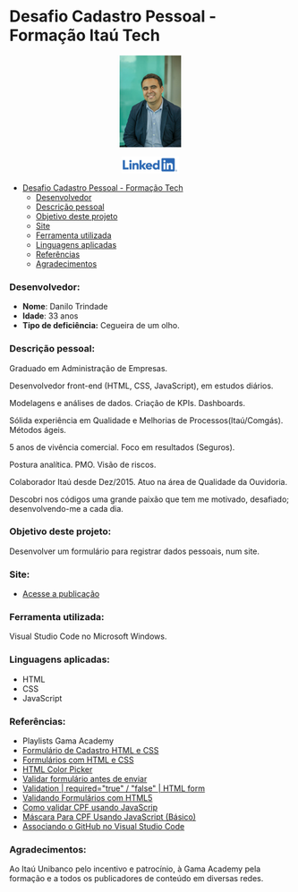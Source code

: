 # Desafio Cadastro Pessoal - Formação Itaú Tech

<p style="text-align: center">
 <img alt="Danilo Trindade" src="assets/imagens/danilo.jpg" height="164px" />
</p>

<p style="text-align: center">
 <a href="https://www.linkedin.com/in/danilo-trindade-b19b93131/">
  <img alt="Linkedin" src="assets/imagens/LinkedIn2.png" height="30px" />
 </a>
</p>

- [Desafio Cadastro Pessoal - Formação Tech](#desafio-cadastro-pessoal---formação-tech)
    - [Desenvolvedor](#desenvolvedor)
    - [Descrição pessoal](#descrição)
    - [Objetivo deste projeto](#objetivo)
    - [Site](#site)
    - [Ferramenta utilizada](#ferramenta)
    - [Linguagens aplicadas](#linguagens)
    - [Referências](#referências)
    - [Agradecimentos](#agradecimentos)

### Desenvolvedor:

- **Nome**: Danilo Trindade
- **Idade**: 33 anos
- **Tipo de deficiência:** Cegueira de um olho.

### Descrição pessoal:

Graduado em Administração de Empresas. 

Desenvolvedor front-end (HTML, CSS, JavaScript), em estudos diários. 

Modelagens e análises de dados. Criação de KPIs. Dashboards. 

Sólida experiência em Qualidade e Melhorias de Processos(Itaú/Comgás). Métodos ágeis. 

5 anos de vivência comercial. Foco em resultados (Seguros). 

Postura analítica. PMO. Visão de riscos. 

Colaborador Itaú desde Dez/2015. Atuo na área de Qualidade da Ouvidoria.

Descobri nos códigos uma grande paixão que tem me motivado, desafiado; desenvolvendo-me a cada dia. 

### Objetivo deste projeto:

Desenvolver um formulário para registrar dados pessoais, num site.

### Site:

- [Acesse a publicação](https://desafioindividual-danilo-trindade-itau.netlify.app/) 

### Ferramenta utilizada:

Visual Studio Code no Microsoft Windows.

### Linguagens aplicadas: 

- HTML
- CSS
- JavaScript

### Referências:

- Playlists Gama Academy
- [Formulário de Cadastro HTML e CSS](https://www.youtube.com/watch?v=6TlHMjUg6r4)
- [Formulários com HTML e CSS](https://www.youtube.com/watch?v=wwqOJ2o84S4)
- [HTML Color Picker](https://www.w3schools.com/colors/colors_picker.asp)
- [Validar formulário antes de enviar](https://pt.stackoverflow.com/questions/221066/validar-formul%C3%A1rio-antes-de-enviar)
- [Validation | required="true" / "false" | HTML form](https://stackoverflow.com/questions/48651166/validation-required-true-false-html-form/48651305)
- [Validando Formulários com HTML5](https://www.devmedia.com.br/html5-validator-validando-formularios-com-html5/28785)
- [Como validar CPF usando JavaScrip](https://www.youtube.com/watch?v=2RKg5XIQCHQ)
- [Máscara Para CPF Usando JavaScript (Básico)](https://www.youtube.com/watch?v=bCxTRGXJhJc)
- [Associando o GitHub no Visual Studio Code](https://www.youtube.com/watch?v=peGUkhXD3Vw)

### Agradecimentos:

Ao Itaú Unibanco pelo incentivo e patrocínio, à Gama Academy pela formação e a todos os publicadores de conteúdo em diversas redes. 

